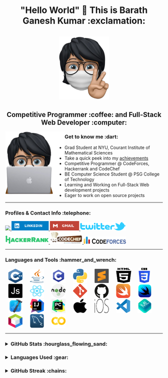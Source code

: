 <h1 align="center"> "Hello World" 👋 This is Barath Ganesh Kumar :exclamation: <br></br>
<img width="160" height="200" hspace="10" src="icons/h1.png"/>
</h1>

<h2 align="center"> Competitive Programmer :coffee: and Full-Stack Web Developer :computer:</h2>

<img align="left" width="190" height="200" src="icons/h2.png"/>

<h3>Get to know me :dart: </h3>

- Grad Student at NYU, Courant Institute of Mathematical Sciences
- Take a quick peek into my <a href = "https://github.com/beekayg15/Accolades">achievements</a>
- Competitive Programmer @ CodeForces, Hackerrank and CodeChef
- BE Computer Science Student @ PSG College of Technology
- Learning and Working on Full-Stack Web development projects
- Eager to work on open source projects

---

<h3>Profiles & Contact Info :telephone:</h3>

<a href="https://barathkumarbk-15.github.io/Barath-Ganesh-Kumar/"> <img height = "27" src = "https://www.freepnglogos.com/uploads/logo-website-png/logo-website-file-globe-icon-svg-wikimedia-commons-21.png"> </a>
<a href="https://www.linkedin.com/in/barathkumarbk-15/" target="_blank"> <img height="30" src="icons/p1.svg"/> </a>
<a href="mailto:barathganeshkumar2002@gmail.com" target="_blank"> <img height="30" src="icons/p2.svg"/> </a>
<a href="https://twitter.com/BarathKumar_15" target="_blank"> <img height="27" src="icons/p3.png"/> </a>
<a href="https://www.hackerrank.com/barathganeshkum1" target="_blank"> <img height="27" src="icons/p4.png"/> </a>
<a href="https://www.codechef.com/users/barathkumar15" target="_blank"> <img height="40" src="icons/p5.png"/> </a>
<a href="https://codeforces.com/profile/BK15" target="_blank"> <img height="23" width="135" style="clip-path: rect(10px, 0px, 0px, 0px);" src="icons/p6.png"/> </a>

---

<h3>Languages and Tools :hammer_and_wrench:</h3>
<p>
<img width="45" height="45" hspace="10" src="icons/1.svg"/>
<img width="45" height="45" hspace="10" src="icons/2.svg"/>
<img width="45" height="45" hspace="10" src="icons/3.png"/>
<img width="45" height="45" hspace="10" src="icons/4.svg"/>
<img width="45" height="45" hspace="10" src="icons/5.svg"/>
<img width="48" height="48" hspace="10" src="icons/6.svg"/>
<img width="36" height="48" hspace="10" src="icons/7.png"/>
<img width="45" height="45" hspace="10" src="icons/8.svg"/>
<img width="45" height="45" hspace="10" src="icons/9.svg"/>
<img width="45" height="45" hspace="10" src="icons/10.svg"/>
<img width="45" height="45" hspace="10" src="icons/11.svg"/>
<img width="45" height="45" hspace="10" src="icons/12.svg"/>
<img width="45" height="45" hspace="10" src="icons/13.svg"/>
<img width="45" height="45" hspace="10" src="icons/14.png"/>
<img width="45" height="45" hspace="10" src="icons/15.png"/>
<img width="45" height="45" hspace="10" src="icons/16.svg"/>
<img width="45" height="45" hspace="10" src="icons/17.png"/>
<img width="45" height="45" hspace="10" src="icons/18.svg"/> 
<img width="45" height="45" hspace="10" src="icons/19.svg"/>
<img width="45" height="45" hspace="10" src="icons/20.svg"/>
<img width="45" height="45" hspace="10" src="icons/21.png"/>
<img width="45" height="45" hspace="10" src="icons/22.png"/>
<img width="45" height="45" hspace="10" src="icons/24.png"/>
<img width="45" height="45" hspace="10" src="icons/25.png"/>
</p>
 
---
 
<h3> <details> <summary> GitHub Stats 	:hourglass_flowing_sand: </summary> <p align="center"> <br> <br> <img src="https://komarev.com/ghpvc/?username=beekayg15&label=PROFILE+VIEWS&color=ff3d67"/> <br> <br> <img src="https://github-readme-stats.vercel.app/api?username=beekayg15&show_icons=true&theme=radical"/> </p> </details> </h3>

<h3> <details> <summary> Languages Used :gear: </summary> <p align="center"> <br> <br> <img src="https://github-readme-stats.vercel.app/api/top-langs/?username=beekayg15&layout=compact"/> </details> </h3>
 
<h3> <details> <summary> GitHub Streak :chains: </summary> <p align="center"> <br> <br> <img src="https://github-readme-streak-stats.herokuapp.com/?user=beekayg15&theme=radical"/> </details> </h3>
 
<!--
**BarathKumarBK-15/BarathKumarBK-15** is a ✨ _special_ ✨ repository because its `README.md` (this file) appears on your GitHub profile.

Here are some ideas to get you started:

- 🔭 I’m currently working on ...
- 🌱 I’m currently learning ...
- 👯 I’m looking to collaborate on ...
- 🤔 I’m looking for help with ...
- 💬 Ask me about ...
- 📫 How to reach me: ...
- 😄 Pronouns: ...
- ⚡ Fun fact: ...
-->
